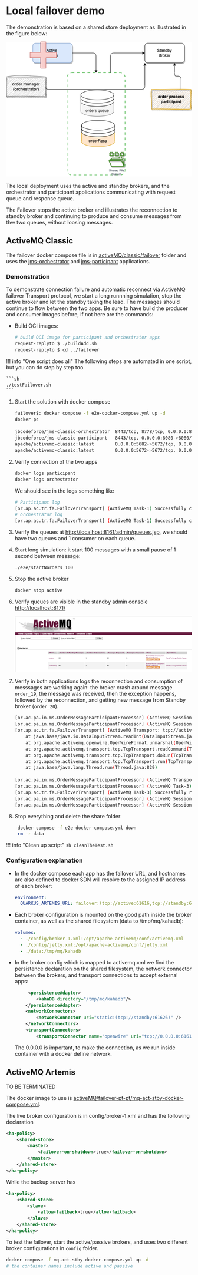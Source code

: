 # Local failover demo

The demonstration is based on a shared store deployment as illustrated in the figure below:

![](./diagrams/failover-req-replyto.drawio.png)

The local deployment uses the active and standby brokers, and the orchestrator and participant applications communicating with request queue and response queue. 

The Failover stops the active broker and illustrates the reconnection to standby broker and continuing to produce and consume messages from thw two queues, without loosing messages.

## ActiveMQ Classic

The failover docker compose file is in [activeMQ/classic/failover](https://github.com/jbcodeforce/aws-messaging-study/tree/main/activeMQ/classic/failover) folder and uses the [jms-orchestrator](https://github.com/jbcodeforce/aws-messaging-study/tree/main/activeMQ/classic/request-replyto/jms-orchestrator) and [jms-participant](https://github.com/jbcodeforce/aws-messaging-study/tree/main/activeMQ/classic/request-replyto/jms-participant) applications.

### Demonstration

To demonstrate connection failure and automatic reconnect via ActiveMQ failover Transport protocol, we start a long runnning simulation, stop the active broker and let the standby taking the lead. The messages should continue to flow between the two apps. Be sure to have build the producer and consumer images before, if not here are the commands:

*  Build OCI images:

    ```sh
    # build OCI image for participant and orchestrator apps
    request-replyto $ ./buildAdd.sh
    request-replyto $ cd ../failover
    ```

!!! info "One script does all"
    The following steps are automated in one script, but you can do step by step too.

    ```sh
    ./testFailover.sh
    ```

1. Start the solution with docker compose

    ```sh
    failover$: docker compose -f e2e-docker-compose.yml up -d
    docker ps
    
    jbcodeforce/jms-classic-orchestrator  8443/tcp, 8778/tcp, 0.0.0.0:8081->8080/tcp orchestrator
    jbcodeforce/jms-classic-participant   8443/tcp, 0.0.0.0:8080->8080/tcp, 8778/tcp participant
    apache/activemq-classic:latest        0.0.0.0:5682->5672/tcp, 0.0.0.0:8171->8161/tcp, 0.0.0.0:61626->61616/tcp   standby
    apache/activemq-classic:latest        0.0.0.0:5672->5672/tcp, 0.0.0.0:8161->8161/tcp, 0.0.0.0:61616->61616/tcp   active
    
    ```

1. Verify connection of the two apps

    ```sh
    docker logs participant
    docker logs orchestrator
    ```

    We should see in the logs something like

    ```sh
    # Participant log
    [or.ap.ac.tr.fa.FailoverTransport] (ActiveMQ Task-1) Successfully connected to tcp://active:61616
    # orchestrator log
    [or.ap.ac.tr.fa.FailoverTransport] (ActiveMQ Task-1) Successfully connected to tcp://active:61616
    ```

1. Verify the queues at [http://localhost:8161/admin/queues.jsp](http://localhost:8161/admin/queues.jsp), we should have two queues and 1 consumer on each queue.

1. Start long simulation: it start 100 messages with a small pause of 1 second between message:
    
    ```sh
    ./e2e/startNorders 100
    ```

1. Stop the active broker

    ```sh
    docker stop active
    ```

1. Verify queues are visible in the standby admin console [http://localhost:8171/](http://localhost:8171/)

    ![](./images/standby-console.png)

1. Verify in both applications logs the reconnection and consumption of messsages are working again: the broker crash around message `order_19`, the message was received, then the exception happens, followed by the reconnection, and getting new message from Standby broker (`order_20`).

    ```sh
    [or.ac.pa.in.ms.OrderMessageParticipantProcessor] (ActiveMQ Session Task-1) Received message: 5c8a9abe-82df-4dff-ab32-c9e18ed17e58,order_19,sku9,460.9405926370402,1,Pending
    [or.ac.pa.in.ms.OrderMessageParticipantProcessor] (ActiveMQ Session Task-1) Reponse sent to replyTo queue {"messageID":"5c8a9abe-82df-4dff-ab32-c9e18ed17e58","orderID":"order_19","sku":"sku9","price":460.9405926370402,"quantity":1,"status":"assigned"}
    [or.ap.ac.tr.fa.FailoverTransport] (ActiveMQ Transport: tcp://active/172.23.0.2:61616@36418) Transport (tcp://active:61616) failed, attempting to automatically reconnect: java.io.EOFException
        at java.base/java.io.DataInputStream.readInt(DataInputStream.java:397)
        at org.apache.activemq.openwire.OpenWireFormat.unmarshal(OpenWireFormat.java:280)
        at org.apache.activemq.transport.tcp.TcpTransport.readCommand(TcpTransport.java:240)
        at org.apache.activemq.transport.tcp.TcpTransport.doRun(TcpTransport.java:232)
        at org.apache.activemq.transport.tcp.TcpTransport.run(TcpTransport.java:215)
        at java.base/java.lang.Thread.run(Thread.java:829)

    [or.ac.pa.in.ms.OrderMessageParticipantProcessor] (ActiveMQ Transport: tcp://active/172.23.0.2:61616@36418) Transport interrupted ... it should recover...
    [or.ac.pa.in.ms.OrderMessageParticipantProcessor] (ActiveMQ Task-3) Transport resumed ... we were right to wait...
    [or.ap.ac.tr.fa.FailoverTransport] (ActiveMQ Task-3) Successfully reconnected to tcp://standby:61626
    [or.ac.pa.in.ms.OrderMessageParticipantProcessor] (ActiveMQ Session Task-1) Received message: 75cbf958-0f78-436d-b277-2807427b2c0e,order_20,sku7,838.9133296950124,2,Pending
    [or.ac.pa.in.ms.OrderMessageParticipantProcessor] (ActiveMQ Session Task-1) Reponse sent to replyTo queue {"messageID":"75cbf958-0f78-436d-b277-2807427b2c0e","orderID":"order_20","sku":"sku7","price":838.9133296950124,"quantity":2,"status":"assigned"}
    ```


1. Stop everything and delete the share folder

    ```sh
     docker compose -f e2e-docker-compose.yml down
     rm -r data 
    ```

!!! info "Clean up script"
    ```sh
    cleanTheTest.sh
    ```

### Configuration explanation

* In the docker compose each app has the failover URL, and hostnames are also defined to docker SDN will resolve to the assigned IP address of each broker:

    ```yaml
    environment:
      QUARKUS_ARTEMIS_URL: failover:(tcp://active:61616,tcp://standby:61626)?randomize=false
    ```

* Each broker configuration is mounted on the good path inside the broker container, as well as the shared filesystem (data to /tmp/mq/kahadb):

    ```yaml
    volumes:
      - ./config/broker-1.xml:/opt/apache-activemq/conf/activemq.xml
      - ./config/jetty.xml:/opt/apache-activemq/conf/jetty.xml
      - ./data:/tmp/mq/kahadb
    ```

* In the broker config which is mapped to activemq.xml we find the persistence declaration on the shared filesystem, the network connector between the brokers, and transport connections to accept external apps:

    ```xml
         <persistenceAdapter>
            <kahaDB directory="/tmp/mq/kahadb"/>
        </persistenceAdapter>
        <networkConnectors>
            <networkConnector uri="static:(tcp://standby:61626)" />
        </networkConnectors>
        <transportConnectors>
            <transportConnector name="openwire" uri="tcp://0.0.0.0:61616?maximumConnections=1000&amp;wireFormat.maxFrameSize=104857600;updateClusterClients=true"/>
    
    ```

    The 0.0.0.0 is important, to make the connection, as we run inside container with a docker define network.

## ActiveMQ Artemis

TO BE TERMINATED

The docker image to use is  [activeMQ/failover-pt-pt/mq-act-stby-docker-compose.yml](https://github.com/jbcodeforce/aws-messaging-samples/tree/main/activeMQ/failover-pt-pt/mq-act-stby-docker-compose.yml). 

The live broker configuration is in config/broker-1.xml and has the following declaration

```xml
<ha-policy>
    <shared-store>
        <master>
            <failover-on-shutdown>true</failover-on-shutdown>
        </master>
    </shared-store>
</ha-policy>
```

While the backup server has 

```xml
<ha-policy>
    <shared-store>
        <slave>
            <allow-failback>true</allow-failback>
        </slave>
    </shared-store>
</ha-policy>
```

To test the failover, start the active/passive brokers, and uses two different broker configurations in `config` folder.

```sh
docker compose -f mq-act-stby-docker-compose.yml up -d
# the container names include active and passive
```
